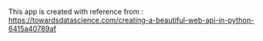This app is created with reference from : https://towardsdatascience.com/creating-a-beautiful-web-api-in-python-6415a40789af